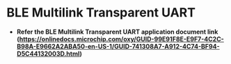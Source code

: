 # BLE Multilink Transparent UART

-   **Refer the BLE Multilink Transparent UART application document link (https://onlinedocs.microchip.com/oxy/GUID-99E91F8E-E9F7-4C2C-B98A-E9662A2ABA50-en-US-1/GUID-741308A7-A912-4C74-BF94-D5C44132003D.html)**